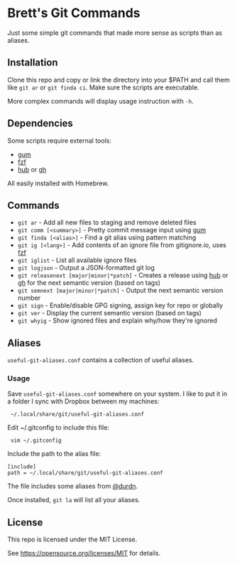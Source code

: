 # Brett's Git Commands

Just some simple git commands that made more sense as
scripts than as aliases.

## Installation

Clone this repo and copy or link the directory into your
$PATH and call them like `git ar` or `git finda ci`. Make
sure the scripts are executable.

More complex commands will display usage instruction
with `-h`.

## Dependencies

Some scripts require external tools:

- [gum]
- [fzf]
- [hub] or [gh]

All easily installed with Homebrew.

## Commands

- `git ar` - Add all new files to staging and remove deleted files
- `git comm [<summary>]` - Pretty commit message input using [gum]
- `git finda [<alias>]` - Find a git alias using pattern matching
- `git ig [<lang>]` - Add contents of an ignore file from gitignore.io, uses [fzf]
- `git iglist` - List all available ignore files
- `git logjson` - Output a JSON-formatted git log
- `git releasenext [major|minor|*patch]` - Creates a release using [hub] or [gh] for the next semantic version (based on tags)
- `git semnext [major|minor|*patch]` - Output the next semantic version number
- `git sign` - Enable/disable GPG signing, assign key for repo or globally
- `git ver` - Display the current semantic version (based on tags)
- `git whyig` - Show ignored files and explain why/how they're ignored

[gum]: https://github.com/charmbracelet/gum
[fzf]: https://github.com/junegunn/fzf
[hub]: https://github.com/mislav/hub
[gh]: https://cli.github.com/

## Aliases

`useful-git-aliases.conf` contains a collection of useful aliases.

### Usage

Save `useful-git-aliases.conf` somewhere on your system. I
like to put it in a folder I sync with Dropbox between my
machines:

     ~/.local/share/git/useful-git-aliases.conf

Edit ~/.gitconfig to include this file:

     vim ~/.gitconfig

Include the path to the alias file:

    [include]
    path = ~/.local/share/git/useful-git-aliases.conf

The file includes some aliases from [@durdn](https://www.durdn.com/blog/2012/11/22/must-have-git-aliases-advanced-examples/).


Once installed, `git la` will list all your aliases.

## License

This repo is licensed under the MIT License.

See <https://opensource.org/licenses/MIT> for details.
